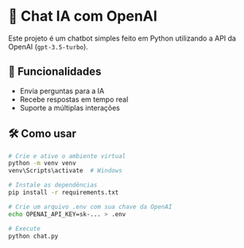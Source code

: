 # 🤖 Chat IA com OpenAI

Este projeto é um chatbot simples feito em Python utilizando a API da OpenAI (`gpt-3.5-turbo`).

## 🚀 Funcionalidades

- Envia perguntas para a IA
- Recebe respostas em tempo real
- Suporte a múltiplas interações

## 🛠 Como usar

```bash
# Crie e ative o ambiente virtual
python -m venv venv
venv\Scripts\activate  # Windows

# Instale as dependências
pip install -r requirements.txt

# Crie um arquivo .env com sua chave da OpenAI
echo OPENAI_API_KEY=sk-... > .env

# Execute
python chat.py
